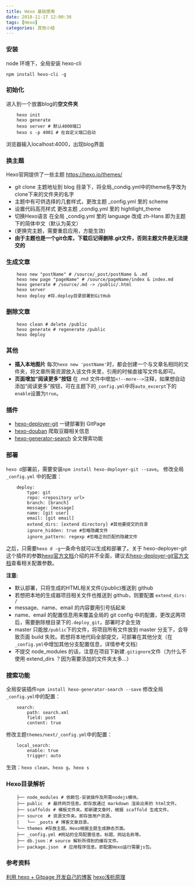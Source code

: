 ```yaml
---
title: Hexo 基础使用
date: 2018-11-17 12:00:30
tags: [Hexo]
categories: 其他小结
---
```


### 安装
node 环境下，全局安装 hexo-cli
````
npm install hexo-cli -g
````
### 初始化
进入到一个放置blog的**空文件夹**
````
    hexo init 
    hexo generate
    hexo server # 默认4000端口
    hexo s -p 4001 # 在自定义端口启动
````
浏览器输入localhost:4000，出现blog界面

### 换主题
Hexo官网提供了一些主题  [https://hexo.io/themes/ ](https://hexo.io/themes/) 
* git clone 主题地址到 blog 目录下，将全局_condig.yml中的theme名字改为clone下来的文件夹的名字
* 主题中有可供选择的几套样式，更改主题 _config.yml 里的 scheme 
* 设置代码高亮样式 更改主题 _condig.yml 里的 hightlight_theme
* 切换Hexo语言 在全局 _condig.yml 里的 language 改成 zh-Hans 即为主题下的简体中文（默认为英文）
* (更换完主题，需要重启应用，方能生效)
* __由于主题也是一个git仓库，下载后记得删除.git文件，否则主题文件是无法提交的__
  
### 生成文章
````
    hexo new "postName" # /source/_post/postName & .md
    hexo new page "pageName" # /source/pageName/index & index.md
    hexo generate # /source/.md -> /public/.html
    hexo server 
    hexo deploy #将.deploy目录部署到GitHub
````

### 删除文章
````
    hexo clean # delete /public
    hexo generate # regenerate /public
    hexo deploy
````

### 其他
- **插入本地图片**
每次`hexo new 'postName'`时，都会创建一个与文章名相同的文件夹，将文章所需资源放入该文件夹里，引用的时候直接写文件名即可。
- **页面增加“阅读更多”按钮**
在 .md 文件中增加`<!--more-->`注释，如果想自动添加“阅读更多”按钮，可在主题下的`_config.yml`中将`auto_excerpt`下的`enable`设置为`true`。

### 插件
* [hexo-deployer-git](https://github.com/hexojs/hexo-deployer-git) 一键部署到 GitPage
* [hexo-douban](https://github.com/mythsman/hexo-douban) 爬取豆瓣相关信息
* [hexo-generator-search](https://github.com/wzpan/hexo-generator-search) 全文搜索功能

### 部署
`hexo d`部署前，需要安装`npm install hexo-deployer-git --save`。
修改全局 `_config.yml` 中的配置：
````
    deploy:
        type: git
        repo: <repository url>
        branch: [branch]
        message: [message]
        name: [git user] 
        email: [git email]
        extend_dirs: [extend directory] #其他要提交的目录
        ignore_hidden: true #忽略隐藏文件
        ignore_pattern: regexp #忽略正则匹配的隐藏文件
````
之后，只需要`hexo d -g`一条命令就可以生成和部署了。关于 hexo-deployer-git 这个插件的参数[hexo官方文档](https://hexo.io/zh-cn/docs/deployment.html)介绍的并不全面，建议去[hexo-deployer-git官方文档](https://github.com/hexojs/hexo-deployer-git)查看相关配置参数。

__注意:__ 
* 默认部署，只将生成的HTML相关文件(/public)推送到 github
* 若想把本地的生成器项目相关文件也推送到 github，则要配置 `extend_dirs: /`
* message、name、email 的内容要用引号括起来
* name、email 的配置信息用来覆盖全局的 git config 中的配置，更改这两项后，需要删除根目录下的`.deploy_git`，部署时才会生效
* master 只能放`/public`下的文件，将项目所有文件放到 master 分支下，会导致页面 build 失败。若想将本地代码全部提交，可部署在其他分支（在`_config.yml`中增加其他分支配置信息，详情参考文档）
* 不提交 node_modules 的话，注意在项目下新建`.gitignore`文件（为什么不使用 extend_dirs ？因为需要添加的文件夹太多...）

### 搜索功能
全局安装插件`npm install hexo-generator-search --save`
修改全局`_config.yml`中的配置：
````
    search:
        path: search.xml
        field: post
        content: true
````

修改主题`themes/next/_config.yml`中的配置：
````
    local_search:
        enable: true
        trigger: auto
````

生效：`hexo clean`、`hexo g`、`hexo s`
### Hexo目录解析
````
    ├── node_modules # 依赖包-安装插件及所需nodejs模块。
    ├── public  # 最终网页信息。即存放通过 markdown 渲染出来的 html文件。
    ├── scaffolds # 模板文件夹。即新建文章时，根据 scaffold 生成文件。
    ├── source  # 资源文件夹。即存放用户资源。
    |   └── _posts # 博客文章目录。
    └── themes #存放主题。Hexo根据主题生成静态页面。
    ├── _config.yml #网站的全局配置信息。标题、网站名称等。
    ├── db.json：# source 解析所得到的缓存文件。
    ├── package.json  # 应用程序信息。即配置Hexo运行需要js包。
````

### 参考资料
[利用 hexo + Gitpage 开发自己的博客](https://cherryblog.site/Use-Gitpagehexo-to-develop-their-own-blog.html)
[hexo浅析原理](https://www.jianshu.com/p/a938da5ddb5d)